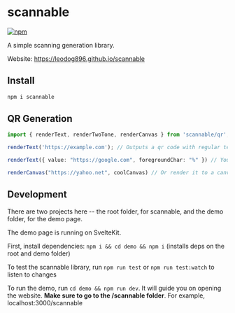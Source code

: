 # scannable
[![npm](https://img.shields.io/npm/v/scannable)](https://npmjs.com/package/scannable)

A simple scanning generation library.

Website: https://leodog896.github.io/scannable

## Install
```bash
npm i scannable
```

## QR Generation

```ts
import { renderText, renderTwoTone, renderCanvas } from 'scannable/qr';

renderText('https://example.com'); // Outputs a qr code with regular text

renderText({ value: "https://google.com", foregroundChar: "%" }) // You can also specify optoins

renderCanvas("https://yahoo.net", coolCanvas) // Or render it to a canvas
```

## Development

There are two projects here -- the root folder, for scannable, and the demo folder, for the demo page.

The demo page is running on SvelteKit.

First, install dependencies: `npm i && cd demo && npm i` (installs deps on the root and demo folder)

To test the scannable library, run `npm run test` or `npm run test:watch` to listen to changes

To run the demo, run `cd demo && npm run dev`. It will guide you on opening the website. **Make sure to go to the /scannable folder**.
For example, localhost:3000/scannable